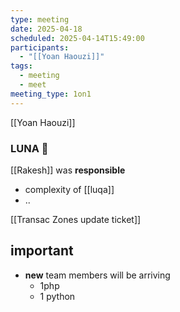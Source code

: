 ```yaml
---
type: meeting
date: 2025-04-18
scheduled: 2025-04-14T15:49:00
participants:
  - "[[Yoan Haouzi]]"
tags:
  - meeting
  - meet
meeting_type: 1on1
---
```

[[Yoan Haouzi]]

### LUNA 🌙

[[Rakesh]] was **responsible**

- complexity of [[luqa]]
- ..

[[Transac Zones update ticket]]

## important

- **new** team members will be arriving
	- 1php
	- 1 python
